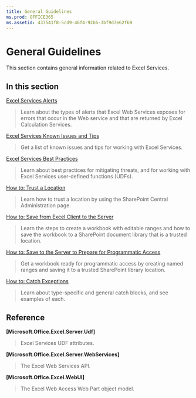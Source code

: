 ```yaml
---
title: General Guidelines
ms.prod: OFFICE365
ms.assetid: 437541f8-5cd9-46f4-92b6-3bf9d7e62f69
---
```



# General Guidelines

This section contains general information related to Excel Services.
  
    
    


## In this section


 [Excel Services Alerts](excel-services-alerts.md)
  
    
    
> Learn about the types of alerts that Excel Web Services exposes for errors that occur in the Web service and that are returned by Excel Calculation Services.
    
  
 [Excel Services Known Issues and Tips](excel-services-known-issues-and-tips.md)
  
    
    
> Get a list of known issues and tips for working with Excel Services.
    
  
 [Excel Services Best Practices](excel-services-best-practices.md)
  
    
    
> Learn about best practices for mitigating threats, and for working with Excel Services user-defined functions (UDFs).
    
  
 [How to: Trust a Location](how-to-trust-a-location.md)
  
    
    
> Learn how to trust a location by using the SharePoint Central Administration page.
    
  
 [How to: Save from Excel Client to the Server](how-to-save-from-excel-client-to-the-server.md)
  
    
    
> Learn the steps to create a workbook with editable ranges and how to save the workbook to a SharePoint document library that is a trusted location.
    
  
 [How to: Save to the Server to Prepare for Programmatic Access](how-to-save-to-the-server-to-prepare-for-programmatic-access.md)
  
    
    
> Get a workbook ready for programmatic access by creating named ranges and saving it to a trusted SharePoint library location.
    
  
 [How to: Catch Exceptions](how-to-catch-exceptions.md)
  
    
    
> Learn about type-specific and general catch blocks, and see examples of each.
    
  

## Reference


 **[Microsoft.Office.Excel.Server.Udf]**
  
    
    
> Excel Services UDF attributes.
    
  
 **[Microsoft.Office.Excel.Server.WebServices]**
  
    
    
> The Excel Web Services API.
    
  
 **[Microsoft.Office.Excel.WebUI]**
  
    
    
> The Excel Web Access Web Part object model.
    
  

